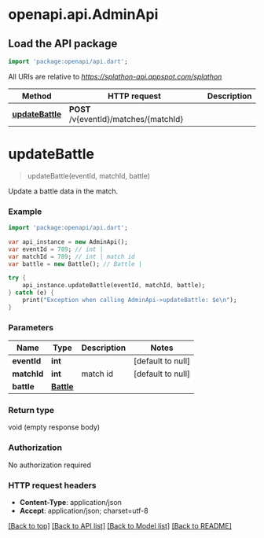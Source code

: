 # openapi.api.AdminApi

## Load the API package
```dart
import 'package:openapi/api.dart';
```

All URIs are relative to *https://splathon-api.appspot.com/splathon*

Method | HTTP request | Description
------------- | ------------- | -------------
[**updateBattle**](AdminApi.md#updateBattle) | **POST** /v{eventId}/matches/{matchId} | 


# **updateBattle**
> updateBattle(eventId, matchId, battle)



Update a battle data in the match.

### Example 
```dart
import 'package:openapi/api.dart';

var api_instance = new AdminApi();
var eventId = 789; // int | 
var matchId = 789; // int | match id
var battle = new Battle(); // Battle | 

try { 
    api_instance.updateBattle(eventId, matchId, battle);
} catch (e) {
    print("Exception when calling AdminApi->updateBattle: $e\n");
}
```

### Parameters

Name | Type | Description  | Notes
------------- | ------------- | ------------- | -------------
 **eventId** | **int**|  | [default to null]
 **matchId** | **int**| match id | [default to null]
 **battle** | [**Battle**](Battle.md)|  | 

### Return type

void (empty response body)

### Authorization

No authorization required

### HTTP request headers

 - **Content-Type**: application/json
 - **Accept**: application/json; charset=utf-8

[[Back to top]](#) [[Back to API list]](../README.md#documentation-for-api-endpoints) [[Back to Model list]](../README.md#documentation-for-models) [[Back to README]](../README.md)


